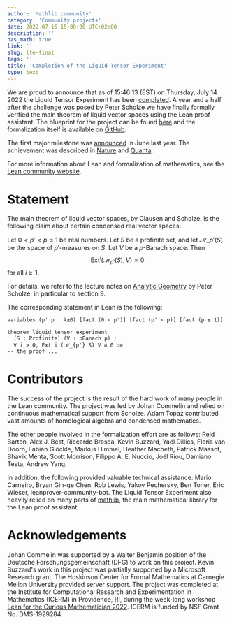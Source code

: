 ```yaml
---
author: 'Mathlib community' 
category: 'Community projects'
date: 2022-07-15 15:00:00 UTC+02:00
description: ''
has_math: true
link: ''
slug: lte-final
tags: ''
title: 'Completion of the Liquid Tensor Experiment'
type: text
---
```


We are proud to announce that as of 15:46:13 (EST) on Thursday, July 14 2022 the Liquid Tensor Experiment has been
[completed](https://github.com/leanprover-community/lean-liquid/commits/completed).
A year and a half after the
[challenge](https://xenaproject.wordpress.com/2020/12/05/liquid-tensor-experiment/)
was posed by Peter Scholze we have finally formally verified the main theorem of liquid vector spaces using the Lean proof assistant.
The blueprint for the project can be found [here](https://leanprover-community.github.io/liquid/) and the formalization itself is available on [GitHub](https://github.com/leanprover-community/lean-liquid).

The first major milestone was
[announced](https://xenaproject.wordpress.com/2021/06/05/half-a-year-of-the-liquid-tensor-experiment-amazing-developments/)
in June last year. The achievement was described in
[Nature](https://www.nature.com/articles/d41586-021-01627-2)
and
[Quanta](https://www.quantamagazine.org/lean-computer-program-confirms-peter-scholze-proof-20210728/).

For more information about Lean and formalization of mathematics, see the
[Lean community website](https://leanprover-community.github.io/).

<!-- TEASER_END -->

# Statement

The main theorem of liquid vector spaces, by Clausen and Scholze,
is the following claim about certain condensed real vector spaces:

Let $0 < p' < p \le 1$ be real numbers. 
Let $S$ be a profinite set,
and let $\mathcal{M}\_{p'}(S)$ be the space of 
$p'$-measures on $S$.
Let $V$ be a 
$p$-Banach space. Then
$$ \text{Ext}^i(\mathcal{M}_{p'}(S), V) = 0 $$
for all $i \ge 1$.

For details, we refer to the lecture notes on [Analytic Geometry](https://www.math.uni-bonn.de/people/scholze/Analytic.pdf)
by Peter Scholze; in particular to section 9.

The corresponding statement in Lean is the following:
```lean
variables (p' p : ℝ≥0) [fact (0 < p')] [fact (p' < p)] [fact (p ≤ 1)]

theorem liquid_tensor_experiment 
  (S : Profinite) (V : pBanach p) :
  ∀ i > 0, Ext i (ℳ_{p'} S) V ≅ 0 :=
-- the proof ...
```

# Contributors

The success of the project is the result of the hard work of many people in the Lean community.
The project was led by Johan Commelin and relied on continuous mathematical support from Scholze.
Adam Topaz contributed vast amounts of homological algebra and condensed mathematics.

The other people involved in the formalization effort are as follows:
Reid Barton,
Alex J. Best,
Riccardo Brasca,
Kevin Buzzard,
Yaël Dillies,
Floris van Doorn,
Fabian Glöckle,
Markus Himmel,
Heather Macbeth,
Patrick Massot,
Bhavik Mehta,
Scott Morrison,
Filippo A. E. Nuccio,
Joël Riou,
Damiano Testa,
Andrew Yang.

In addition, the following provided valuable technical assistance:
Mario Carneiro,
Bryan Gin-ge Chen,
Rob Lewis,
Yakov Pechersky,
Ben Toner,
Eric Wieser,
leanprover-community-bot.
The Liquid Tensor Experiment also heavily relied on many parts of [mathlib](https://github.com/leanprover-community/mathlib/),
the main mathematical library for the Lean proof assistant.

# Acknowledgements

Johan Commelin was supported by a Walter Benjamin position of the Deutsche Forschungsgemeinschaft (DFG) to work on this project.
Kevin Buzzard's work in this project was partially supported by a Microsoft Research grant.
The Hoskinson Center for Formal Mathematics at Carnegie Mellon University provided server support.
The project was completed at the Institute for Computational Research and Experimentation in Mathematics (ICERM) in Providence, RI,
during the week-long workshop [Lean for the Curious Mathematician 2022](https://icerm.brown.edu/topical_workshops/tw-22-lean/).
ICERM is funded by NSF Grant No. DMS-1929284.
